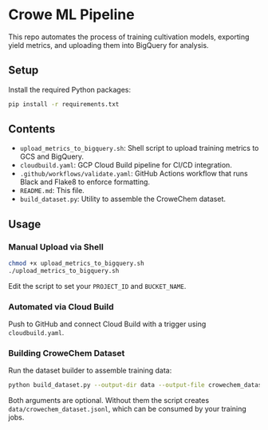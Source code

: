 # Crowe ML Pipeline

This repo automates the process of training cultivation models, exporting yield metrics, and uploading them into BigQuery for analysis.

## Setup

Install the required Python packages:
```bash
pip install -r requirements.txt
```

## Contents

- `upload_metrics_to_bigquery.sh`: Shell script to upload training metrics to GCS and BigQuery.
- `cloudbuild.yaml`: GCP Cloud Build pipeline for CI/CD integration.
- `.github/workflows/validate.yaml`: GitHub Actions workflow that runs Black and Flake8 to enforce formatting.
- `README.md`: This file.
- `build_dataset.py`: Utility to assemble the CroweChem dataset.

## Usage

### Manual Upload via Shell

```bash
chmod +x upload_metrics_to_bigquery.sh
./upload_metrics_to_bigquery.sh
```

Edit the script to set your `PROJECT_ID` and `BUCKET_NAME`.

### Automated via Cloud Build

Push to GitHub and connect Cloud Build with a trigger using `cloudbuild.yaml`.

### Building CroweChem Dataset

Run the dataset builder to assemble training data:

```bash
python build_dataset.py --output-dir data --output-file crowechem_dataset.jsonl
```

Both arguments are optional. Without them the script creates
`data/crowechem_dataset.jsonl`, which can be consumed by your training jobs.

